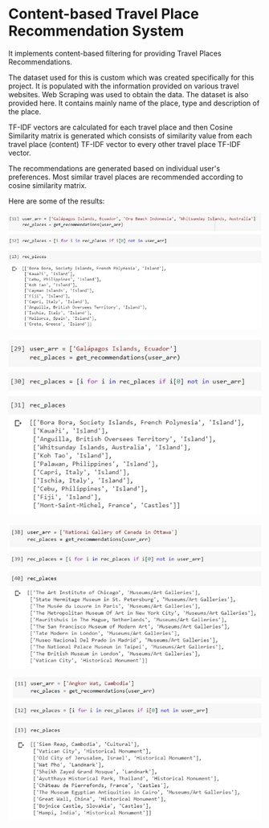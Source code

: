 # Content-based Travel Place Recommendation System
It implements content-based filtering for providing Travel Places Recommendations.

The dataset used for this is custom which was created specifically for this project. It is populated with the information provided on various travel websites. Web Scraping was used to obtain the data. The dataset is also provided here. It contains mainly name of the place, type and description of the place.

TF-IDF vectors are calculated for each travel place and then Cosine Similarity matrix is generated which consists of similarity value from each travel place (content) TF-IDF vector to every other travel place TF-IDF vector.

The recommendations are generated based on individual user's preferences. Most similar travel places are recommended according to cosine similarity matrix.

Here are some of the results:

![Result](./Results/1.JPG)

![Result](./Results/2.JPG)

![Result](./Results/3.JPG)

![Result](./Results/4.JPG)
